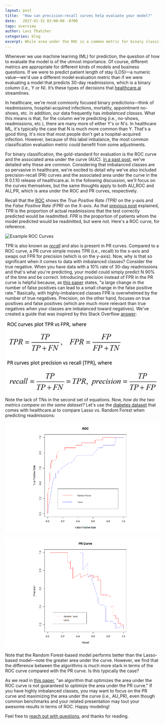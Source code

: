 ```yaml
---
layout: post
title:  "How can precision-recall curves help evaluate your model?"
date:   2017-01-31 03:00:00 -0700
tags: overview
author: Levi Thatcher
categories: blog
excerpt: While area under the ROC is a common metric for binary classification, area under the PR curve is often more appropriate.
---
```


Whenever we use machine learning (ML) for prediction, the question of how to evaluate the model is of the utmost importance. Of course, different metrics are appropriate for different kinds of models and business questions. If we were to predict patient length of stay (LOS)—a numeric value—we'd use a different model evaluation metric than if we were evaluating a model that predicts 30-day readmissions, which is a binary column (i.e., Y or N). It’s these types of decisions that [healthcare.ai](http://healthcare.ai/) streamlines.

In healthcare, we're most commonly focused binary predictions—think of readmissions, hospital-acquired infections, mortality, appointment no-shows, etc. In addition, our data frequently has *imbalanced classes*. What this means is that, for the column we're predicting (i.e., no-shows, readmissions, etc.), there are many more of either Y's or N's. In healthcare ML, it's typically the case that N is much more common than Y. That's a good thing. It's nice that most people don't get a hospital-acquired infection. However, because of this label imbalance, the most common classification evaluation metric could benefit from some adjustments.

For binary classification, the gold-standard for evaluation is the ROC curve and the associated area under the curve (AUC). [In a past post][ROC post], we've detailed why these are common. Considering that imbalanced classes are so pervasive in healthcare, we're excited to detail why we've also included precision-recall (PR) curves and the associated area under the curve in the R 0.1.10 release of healthcare.ai. In the following discussion, we'll focus on the curves themselves, but the same thoughts apply to both AU_ROC and AU_PR, which is area under the ROC and PR curves, respectively.

Recall that the [ROC][ROC post] shows the *True Positive Rate (TPR)* on the y-axis and the *False Positive Rate (FPR)* on the X-axis. As that [previous post][ROC post] explained, *TPR* is the proportion of actual readmissions that the test correctly predicted would be readmitted. *FPR* is the proportion of patients whom the model predicted would be readmitted, but were not. Here's a ROC curve, for reference.

![Example ROC Curves](/assets/AUCPost_ROCExample.png)

TPR is also known as [*recall*][recall definition] and also is present in PR curves. Compared to a ROC curve, a PR curve simple moves TPR (i.e., recall) to the x-axis and swaps out FPR for precision (which is on the y-axis). Now, why is that so significant when it comes to data with imbalanced classes? Consider the true negative. When you have data with a 10% rate of 30-day readmissions and that's what you're predicting, your model could simply predict N 90% of the time and be correct. Introducing precision instead of FPR in the PR curve is helpful because, as [this paper][Davis paper] states, "a large change in the number of false positives can lead to a small change in the false positive rate." Basically, with highly-imbalanced classes FPR is overwhelmed by the number of true negatives. Precision, on the other hand, focuses on true positives and false positives (which are much more relevant than true negatives when your classes are imbalanced toward negatives). We've created a guide that was inspired by this Stack Overflow [answer][SO post]:

![Equations](/assets/Post17PRcurve/Equations_final.jpg)

Note the lack of TNs in the second set of equations. Now, *how do the two metrics compare on the same dataset?* Let's use the [diabetes dataset][healthcareai data] that comes with healthcare.ai to compare Lasso vs. Random Forest when predicting readmissions:

![ROCExample](/assets/Post17PRcurve/ROCExample.png)

![PRExample](/assets/Post17PRcurve/PRCurveExample.png)

Note that the Random Forest-based model performs better than the Lasso-based model—note the greater area under the curve. However, we find that the difference between the algorithms is much more stark in terms of the ROC curve compared with the PR curve. Is this typically the case?

As we read in [this paper][Davis paper], "an algorithm that optimizes the area under the ROC curve is not guaranteed to optimize the area under the PR curve." If you have highly imbalanced classes, you may want to focus on the PR curve and maximizing the area under the curve (i.e., AU_PR), even though common benchmarks and your related presentation may tout your awesome results in terms of ROC. Happy modeling!

Feel free to [reach out with questions][contact], and thanks for reading.

[release]:http://healthcare.ai/r/#how-to-install-on-windows
[ROC post]:http://healthcare.ai/blog/2016/12/15/model-evaluation-using-roc-curves/
[recall definition]:https://en.wikipedia.org/wiki/Precision_and_recall#Definition_.28classification_context.29
[Davis paper]:http://machinelearning.wustl.edu/mlpapers/paper_files/icml2006_DavisG06.pdf
[SO post]:http://stats.stackexchange.com/a/90783/124897
[healthcareai data]:https://github.com/HealthCatalystSLC/healthcareai-r/blob/master/inst/extdata/HCRDiabetesClinical.csv
[contact]:http://healthcare.ai/contact.html